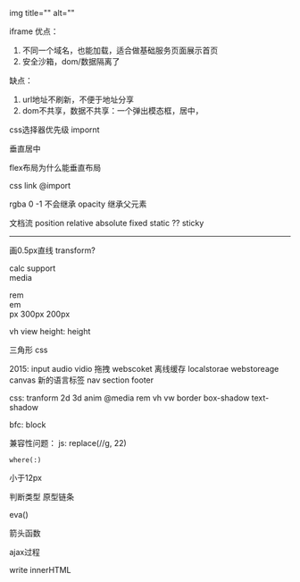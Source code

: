 img title="" 
alt=""

iframe
优点：
1. 不同一个域名，也能加载，适合做基础服务页面展示首页
2. 安全沙箱，dom/数据隔离了

缺点：
1. url地址不刷新，不便于地址分享
2. dom不共享，数据不共享：一个弹出模态框，居中，


css选择器优先级
impornt 



垂直居中

flex布局为什么能垂直布局


css link
@import

rgba 0 -1
不会继承
opacity 继承父元素

文档流
position 
    relative 
    absolute 
    fixed
    static ?? 
    sticky

<hr >

画0.5px直线
transform?


calc 
support  
media

rem  
em  
px 300px 200px 

vh view height: 
height


三角形 css



2015: 
input 
audio
vidio
拖拽
webscoket
离线缓存
localstorae webstoreage
canvas
新的语言标签 nav section footer

css:
tranform
2d 3d
anim
@media
rem vh vw
border
box-shadow
text-shadow

bfc: 
block 

兼容性问题：
    js: replace(//g, 22)

    where(:)


小于12px


判断类型
原型链条

eva()

箭头函数


ajax过程

write
innerHTML
 




